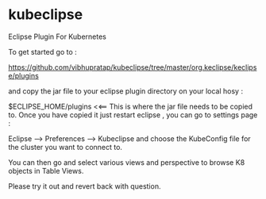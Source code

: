 # kubeclipse
Eclipse Plugin For Kubernetes

To get started go to :

https://github.com/vibhupratap/kubeclipse/tree/master/org.keclipse/keclipse/plugins

and copy the jar file to your eclipse plugin directory on your local hosy :

$ECLIPSE_HOME/plugins <<== This is where the jar file needs to be copied to.
Once you have copied it just restart eclipse , you can go to settings page :

Eclipse --> Preferences --> Kubeclipse and choose the KubeConfig file for the cluster you 
want to connect to.

You can then go and select various views and perspective to browse K8 objects in Table Views.


Please try it out and revert back with question.
